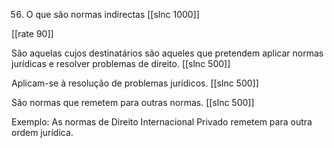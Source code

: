 56. O que são normas indirectas
[[slnc 1000]]

[[rate 90]]

São aquelas cujos destinatários são aqueles que pretendem aplicar normas jurídicas e resolver problemas de direito.
[[slnc 500]]

Aplicam-se à resolução de problemas jurídicos.
[[slnc 500]]

São normas que remetem para outras normas.
[[slnc 500]]

Exemplo: As normas de Direito Internacional Privado remetem para outra ordem jurídica.

